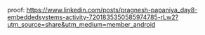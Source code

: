proof:
https://www.linkedin.com/posts/pragnesh-papaniya_day8-embeddedsystems-activity-7201835350585974785-rLw2?utm_source=share&utm_medium=member_android
